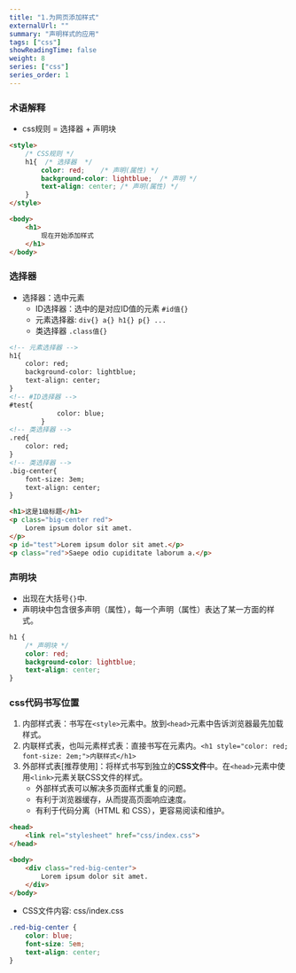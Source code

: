 ```yaml
---
title: "1.为网页添加样式"
externalUrl: ""
summary: "声明样式的应用"
tags: ["css"]
showReadingTime: false
weight: 8
series: ["css"]
series_order: 1
---
```


### 术语解释
- css规则 = 选择器 + 声明块

```html
<style>
    /* CSS规则 */
    h1{  /* 选择器  */         
        color: red;    /* 声明(属性) */
        background-color: lightblue;  /* 声明 */
        text-align: center; /* 声明(属性) */
    }
</style>

<body>
    <h1>
        现在开始添加样式
    </h1>
</body>
```

### 选择器
- 选择器：选中元素
    - ID选择器：选中的是对应ID值的元素 `#id值{}`
    - 元素选择器: `div{} a{} h1{} p{} ...`
    - 类选择器 `.class值{}`

```html
<!-- 元素选择器 -->
h1{  
    color: red;
    background-color: lightblue;
    text-align: center;
}
<!-- #ID选择器 -->
#test{
            color: blue;
        }
<!-- 类选择器 -->
.red{
    color: red;
}
<!-- 类选择器 -->
.big-center{
    font-size: 3em;
    text-align: center;
}

<h1>这是1级标题</h1>
<p class="big-center red">
    Lorem ipsum dolor sit amet.
</p>
<p id="test">Lorem ipsum dolor sit amet.</p>
<p class="red">Saepe odio cupiditate laborum a.</p>

```


### 声明块
- 出现在大括号`{}`中. 
- 声明块中包含很多声明（属性），每一个声明（属性）表达了某一方面的样式。

```css
h1 {    
    /* 声明块 */
    color: red;   
    background-color: lightblue;
    text-align: center; 
}
```

### css代码书写位置
1. 内部样式表：书写在`<style>`元素中。放到`<head>`元素中告诉浏览器最先加载样式。
2. 内联样式表，也叫元素样式表：直接书写在元素内。`<h1 style="color: red; font-size: 2em;">内联样式</h1>`
3. 外部样式表[推荐使用]：将样式书写到独立的**CSS文件**中。在`<head>`元素中使用`<link>`元素关联CSS文件的样式。
    - 外部样式表可以解决多页面样式重复的问题。
    - 有利于浏览器缓存，从而提高页面响应速度。
    - 有利于代码分离（HTML 和 CSS），更容易阅读和维护。

```html
<head>
    <link rel="stylesheet" href="css/index.css">
</head>

<body>
    <div class="red-big-center">
        Lorem ipsum dolor sit amet.
    </div>
</body>
```
- CSS文件内容: css/index.css
```css
.red-big-center {
    color: blue;
    font-size: 5em;
    text-align: center;
}
```
